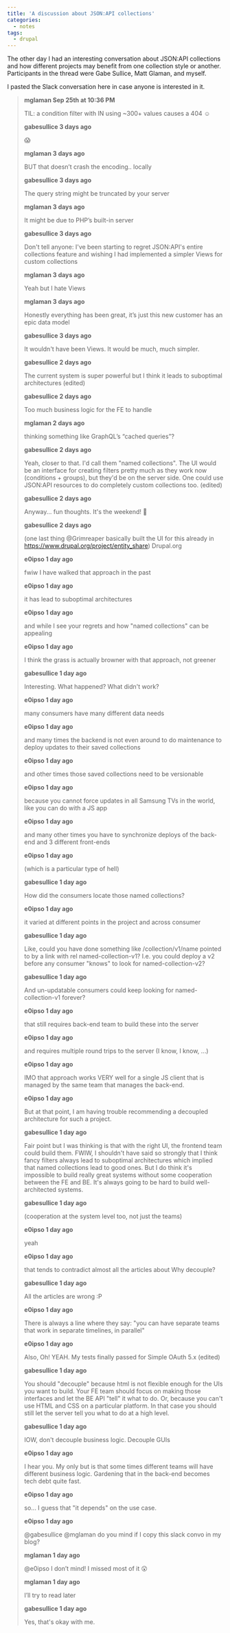 ```yaml
---
title: 'A discussion about JSON:API collections'
categories:
  - notes
tags:
  - drupal
---
```

The other day I had an interesting conversation about JSON:API collections and how different
projects may benefit from one collection style or another. Participants in the thread were Gabe
Sullice, Matt Glaman, and myself.

I pasted the Slack conversation here in case anyone is interested in it.

<!-- more -->
> **mglaman Sep 25th at 10:36 PM**
>
>
> TIL: a condition filter with IN using ~300+ values causes a 404 ☺
> 
> **gabesullice  3 days ago**
>
> 😱
> 
> **mglaman  3 days ago**
>
> BUT that doesn’t crash the encoding.. locally
> 
> **gabesullice 3 days ago**
>
> The query string might be truncated by your server
> 
> **mglaman  3 days ago**
>
> It might be due to PHP’s built-in server
> 
> **gabesullice  3 days ago**
>
> Don't tell anyone:
> I've been starting to regret JSON:API's entire collections feature and wishing I had implemented a simpler Views for custom collections
> 
> **mglaman  3 days ago**
>
> Yeah but I hate Views
> 
> **mglaman  3 days ago**
>
> Honestly everything has been great, it’s just this new customer has an epic data model
> 
> **gabesullice  3 days ago**
>
> It wouldn't have been Views. It would be much, much simpler.
> 
> **gabesullice  2 days ago**
>
> The current system is super powerful but I think it leads to suboptimal architectures (edited) 
> 
> **gabesullice  2 days ago**
>
> Too much business logic for the FE to handle
> 
> **mglaman  2 days ago**
>
> thinking something like GraphQL’s “cached queries”?
> 
> **gabesullice  2 days ago**
>
> Yeah, closer to that. I'd call them "named collections". The UI would be an interface for creating filters pretty much as they work now (conditions + groups), but they'd be on the server side. One could use JSON:API resources to do completely custom collections too. (edited) 
> 
> **gabesullice  2 days ago**
>
> Anyway... fun thoughts. It's the weekend! 👋
> 
> **gabesullice  2 days ago**
>
> (one last thing @Grimreaper basically built the UI for this already in https://www.drupal.org/project/entity_share)
> Drupal.org
> 
> **e0ipso  1 day ago**
>
> fwiw I have walked that approach in the past
> 
> **e0ipso  1 day ago**
>
> it has lead to suboptimal architectures
> 
> **e0ipso  1 day ago**
>
> and while I see your regrets and how "named collections" can be appealing
> 
> **e0ipso  1 day ago**
>
> I think the grass is actually browner with that approach, not greener
> 
> **gabesullice  1 day ago**
>
> Interesting. What happened? What didn't work?
> 
> **e0ipso  1 day ago**
>
> many consumers have many different data needs
> 
> **e0ipso  1 day ago**
>
> and many times the backend is not even around to do maintenance to deploy updates to their saved collections
> 
> **e0ipso  1 day ago**
>
> and other times those saved collections need to be versionable
> 
> **e0ipso  1 day ago**
>
> because you cannot force updates in all Samsung TVs in the world, like you can do with a JS app
> 
> **e0ipso  1 day ago**
>
> and many other times you have to synchronize deploys of the back-end and 3 different front-ends
> 
> **e0ipso  1 day ago**
>
> (which is a particular type of hell)
> 
> **gabesullice  1 day ago**
>
> How did the consumers locate those named collections?
> 
> **e0ipso  1 day ago**
>
> it varied at different points in the project and across consumer
> 
> **gabesullice  1 day ago**
>
> Like, could you have done something like /collection/v1/name pointed to by a link with rel named-collection-v1?
> I.e. you could deploy a v2 before any consumer "knows" to look for named-collection-v2?
> 
> **gabesullice  1 day ago**
>
> And un-updatable consumers could keep looking for named-collection-v1 forever?
> 
> **e0ipso  1 day ago**
>
> that still requires back-end team to build these into the server
> 
> **e0ipso  1 day ago**
>
> and requires multiple round trips to the server (I know, I know, ...)
> 
> **e0ipso  1 day ago**
>
> IMO that approach works VERY well for a single JS client that is managed by the same team that manages the back-end.
> 
> **e0ipso  1 day ago**
>
> But at that point, I am having trouble recommending a decoupled architecture for such a project.
> 
> **gabesullice  1 day ago**
>
> Fair point but I was thinking is that with the right UI, the frontend team could build them.
> FWIW, I shouldn't have said so strongly that I think fancy filters always lead to suboptimal architectures which implied that named collections lead to good ones.
> But I do think it's impossible to build really great systems without some cooperation between the FE and BE.
> It's always going to be hard to build well-architected systems.
> 
> **gabesullice  1 day ago**
>
> (cooperation at the system level too, not just the teams)
> 
> **e0ipso  1 day ago**
>
> yeah
> 
> **e0ipso  1 day ago**
>
> that tends to contradict almost all the articles about Why decouple?
> 
> **gabesullice  1 day ago**
>
> All the articles are wrong :P
> 
> **e0ipso  1 day ago**
>
> There is always a line where they say: "you can have separate teams that work in separate timelines, in parallel"
> 
> **e0ipso  1 day ago**
>
> Also, Oh! YEAH. My tests finally passed for Simple OAuth 5.x (edited) 
> 
> 
> **gabesullice  1 day ago**
>
> You should "decouple" because html is not flexible enough for the UIs you want to build. Your FE team should focus on making those interfaces and let the BE API "tell" it what to do.
> Or, because you can't use HTML and CSS on a particular platform. In that case you should still let the server tell you what to do at a high level.
> 
> **gabesullice  1 day ago**
>
> IOW, don't decouple business logic. Decouple GUIs
> 
> **e0ipso  1 day ago**
>
> I hear you. My only but is that some times different teams will have different business logic. Gardening that in the back-end becomes tech debt quite fast.
> 
> **e0ipso  1 day ago**
>
> so... I guess that "it depends" on the use case.
> 
> **e0ipso  1 day ago**
>
> @gabesullice @mglaman do you mind if I copy this slack convo in my blog?
> 
> **mglaman  1 day ago**
>
> @e0ipso I don’t mind! I missed most of it 😮
> 
> **mglaman  1 day ago**
>
> I’ll try to read later
> 
> **gabesullice  1 day ago**
>
> Yes, that's okay with me.
